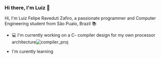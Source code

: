 ### Hi there, I'm Luiz 👋
<!-- Colocar aqui redes sociais, por exp -->

Hi, I'm Luiz Felipe Raveduti Zafiro, a passionate programmer and Computer Engineering student from São Pualo, Brazil 📚

- 💻 I'm currently working on a C- compiler design for my own processor architecture![compiler_proj]

- I'm curently learning 

<!--
**LZafiro/LZafiro** is a ✨ _special_ ✨ repository because its `README.md` (this file) appears on your GitHub profile.

Here are some ideas to get you started:

- 🔭 I’m currently working on ...
- 🌱 I’m currently learning ...
- 👯 I’m looking to collaborate on ...
- 🤔 I’m looking for help with ...
- 💬 Ask me about ...
- 📫 How to reach me: ...
- 😄 Pronouns: ...
- ⚡ Fun fact: ...
-->

[compiler_proj]: https://github.com/LZafiro/ECOMP---UNIFESP/tree/master/ECOMP%20-%20Full%20Computer%20Dev.%20Laboratories/C-%20Compiler%20(ZAFx32)